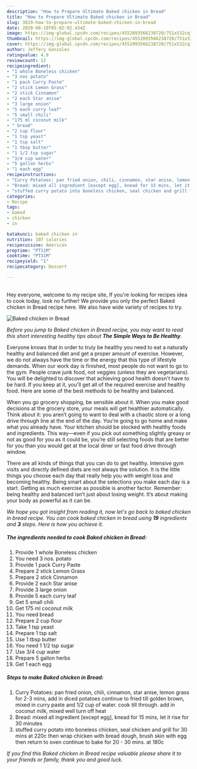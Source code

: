 ```yaml
---
description: "How to Prepare Ultimate Baked chicken in Bread"
title: "How to Prepare Ultimate Baked chicken in Bread"
slug: 3819-how-to-prepare-ultimate-baked-chicken-in-bread
date: 2020-08-10T05:02:02.434Z
image: https://img-global.cpcdn.com/recipes/4552093566238720/751x532cq70/baked-chicken-in-bread-recipe-main-photo.jpg
thumbnail: https://img-global.cpcdn.com/recipes/4552093566238720/751x532cq70/baked-chicken-in-bread-recipe-main-photo.jpg
cover: https://img-global.cpcdn.com/recipes/4552093566238720/751x532cq70/baked-chicken-in-bread-recipe-main-photo.jpg
author: Jeffery Gonzales
ratingvalue: 4.8
reviewcount: 12
recipeingredient:
- "1 whole Boneless chicken"
- "3 nos potato"
- "1 pack Curry Paste"
- "2 stick Lemon Grass"
- "2 stick Cinnamon"
- "2 each Star anise"
- "3 large onion"
- "5 each curry leaf"
- "5 small chili"
- "175 ml coconut milk"
- " bread"
- "2 cup flour"
- "1 tsp yeast"
- "1 tsp salt"
- "1 tbsp butter"
- "1 1/2 tsp sugar"
- "3/4 cup water"
- "5 gallon herbs"
- "1 each egg"
recipeinstructions:
- "Curry Potatoes: pan fried onion, chili, cinnamon, star anise, lemon grass for 2-3 mins, add in diced potatoes continue to fried till golden brown, mixed in curry paste and 1/2 cup of water. cook till through. add in coconut milk, mixed well turn off heat"
- "Bread: mixed all ingredient [except egg], knead for 15 mins, let it rise for 30 minutes"
- "stuffed curry potato into boneless chicken, seal chicken and grill for 30 mins at 220c then wrap chicken with bread dough, brush skin with egg then return to oven continue to bake for 20 - 30 mins. at 180c"
categories:
- Recipe
tags:
- baked
- chicken
- in

katakunci: baked chicken in 
nutrition: 107 calories
recipecuisine: American
preptime: "PT11M"
cooktime: "PT31M"
recipeyield: "1"
recipecategory: Dessert

---
```

<br>
Hey everyone, welcome to my recipe site, If you're looking for recipes idea to cook today, look no further! We provide you only the perfect Baked chicken in Bread recipe here. We also have wide variety of recipes to try.
<br>


![Baked chicken in Bread](https://img-global.cpcdn.com/recipes/4552093566238720/751x532cq70/baked-chicken-in-bread-recipe-main-photo.jpg)

<i>Before you jump to Baked chicken in Bread recipe, you may want to read this short interesting healthy tips about <strong>The Simple Ways to Be Healthy</strong>.</i>

Everyone knows that in order to truly be healthy you need to eat a naturally healthy and balanced diet and get a proper amount of exercise. However, we do not always have the time or the energy that this type of lifestyle demands. When our work day is finished, most people do not want to go to the gym. People crave junk food, not veggies (unless they are vegetarians). You will be delighted to discover that achieving good health doesn't have to be hard. If you keep at it, you'll get all of the required exercise and healthy food. Here are some of the best methods to be healthy and balanced.

When you go grocery shopping, be sensible about it. When you make good decisions at the grocery store, your meals will get healthier automatically. Think about it: you aren’t going to want to deal with a chaotic store or a long drive through line at the end of the day. You’re going to go home and make what you already have. Your kitchen should be stocked with healthy foods and ingredients. This way—even if you pick out something slightly greasy or not as good for you as it could be, you’re still selecting foods that are better for you than you would get at the local diner or fast food drive through window.

There are all kinds of things that you can do to get healthy. Intensive gym visits and directly defined diets are not always the solution. It is the little things you choose each day that really help you with weight loss and becoming healthy. Being smart about the selections you make each day is a start. Getting as much exercise as possible is another factor. Remember: being healthy and balanced isn’t just about losing weight. It’s about making your body as powerful as it can be. 


<i>We hope you got insight from reading it, now let's go back to baked chicken in bread recipe. You can cook baked chicken in bread using <strong>19</strong> ingredients and <strong>3</strong> steps. Here is how you achieve it.
</i>

##### The ingredients needed to cook Baked chicken in Bread:

1. Provide 1 whole Boneless chicken
1. You need 3 nos. potato
1. Provide 1 pack Curry Paste
1. Prepare 2 stick Lemon Grass
1. Prepare 2 stick Cinnamon
1. Provide 2 each Star anise
1. Provide 3 large onion
1. Provide 5 each curry leaf
1. Get 5 small chili
1. Get 175 ml coconut milk
1. You need  bread
1. Prepare 2 cup flour
1. Take 1 tsp yeast
1. Prepare 1 tsp salt
1. Use 1 tbsp butter
1. You need 1 1/2 tsp sugar
1. Use 3/4 cup water
1. Prepare 5 gallon herbs
1. Get 1 each egg


##### Steps to make Baked chicken in Bread:

1. Curry Potatoes: pan fried onion, chili, cinnamon, star anise, lemon grass for 2-3 mins, add in diced potatoes continue to fried till golden brown, mixed in curry paste and 1/2 cup of water. cook till through. add in coconut milk, mixed well turn off heat
1. Bread: mixed all ingredient [except egg], knead for 15 mins, let it rise for 30 minutes
1. stuffed curry potato into boneless chicken, seal chicken and grill for 30 mins at 220c then wrap chicken with bread dough, brush skin with egg then return to oven continue to bake for 20 - 30 mins. at 180c


<i>If you find this Baked chicken in Bread recipe valuable please share it to your friends or family, thank you and good luck.</i>
